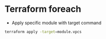 # Terraform foreach

- Apply specific module with target command
```bash
terraform apply -target=module.vpcs
```